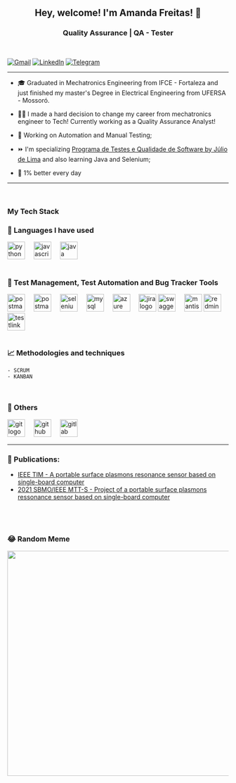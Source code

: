 
**<h2 style="text-align: center;">Hey, welcome! I'm Amanda Freitas! 👋 </h2>**

**<h3 style="text-align: center;">Quality Assurance | QA - Tester</h3>**

&nbsp; 
<p style="text-align: center;">

[![Gmail](https://img.shields.io/badge/Gmail-D14836?style=for-the-badge&logo=gmail&logoColor=white)](mailto:amandkelvi@gmail.com) [![LinkedIn](https://img.shields.io/badge/linkedin-%230077B5.svg?style=for-the-badge&logo=linkedin&logoColor=white)](https://linkedin.com/in/amandaklf) [![Telegram](https://img.shields.io/badge/Telegram-2CA5E0?style=for-the-badge&logo=telegram&logoColor=white)](https://t.me/Amandaafreitas)
</p>


-------------------------
* 🎓 Graduated in Mechatronics Engineering from IFCE - Fortaleza and just finished my master's Degree in Electrical Engineering from UFERSA - Mossoró.

* 👩‍💻 I made a hard decision to change my career from mechatronics engineer to Tech! Currently working as a Quality Assurance Analyst!

* 🧠 Working on Automation and Manual Testing;

* ⏩  I'm specializing [Programa de Testes e Qualidade de Software by Júlio de Lima](https://www.juliodelima.com.br/mentoria/) and also learning Java and Selenium;  

* 💼 1% better every day

---------------------

&nbsp;
**<h3>My Tech Stack</h3>**


**<h3>🚀 Languages I have used  </h3>**  

<div align="left">
  <img src="https://cdn.jsdelivr.net/gh/devicons/devicon/icons/python/python-original.svg" height="40" alt="python logo"  />
  <img width="12" />
  <img src="https://cdn.jsdelivr.net/gh/devicons/devicon/icons/javascript/javascript-original.svg" height="40" alt="javascript logo"  />
  <img width="12" />
  <img src="https://cdn.jsdelivr.net/gh/devicons/devicon/icons/java/java-original.svg" height="40" alt="java logo"  />
</div>

</br>

**<h3>🤖 Test Management, Test Automation and Bug Tracker Tools </h3>**  

<div align="left">
  
 <img src="https://seeklogo.com/images/P/postman-logo-F43375A2EB-seeklogo.com.png" height="40" alt="postman logo"  />
<img width="12" />
<img src="https://www.svgrepo.com/show/354202/postman-icon.svg" height="40" alt="postman logo"  />
  <img width="12" />
  <img src="https://upload.wikimedia.org/wikipedia/commons/d/d5/Selenium_Logo.png" height="40" alt="selenium logo"  />
<img width="12" />
<img src="https://cdn.jsdelivr.net/gh/devicons/devicon/icons/mysql/mysql-original.svg" height="40" alt="mysql logo"  />
<img width="12" />
<img src="https://cdn.jsdelivr.net/gh/devicons/devicon/icons/azure/azure-original.svg" height="40" alt="azure logo"  />
  <img width="12" />
  <img src="https://cdn.jsdelivr.net/gh/devicons/devicon/icons/jira/jira-original.svg" height="40" alt="jira logo"  />

<img src="https://cavedweller92.files.wordpress.com/2019/07/swagger-logo-horizontal.png" height="40" alt="swaggerlogo"  />
  <img width="12" />
  <img src="https://img2.gratispng.com/20180624/zly/kisspng-mantis-bug-tracker-bug-tracking-system-issue-track-5b2f94c7894ab2.4690820415298449355624.jpg" height="40" alt="mantis logo"  />
  <img src="https://img.favpng.com/10/0/19/redmine-computer-icons-logo-clip-art-png-favpng-r5S8zb8pzH4WhYwL1t9BjX4J6.jpg" height="40" alt="redmine logo"  />
  <img src="https://miro.medium.com/v2/resize:fit:1400/1*ezeaO1L6xMh55p00csxPfw.png" height="40" alt="testlink logo"  />
</div>
</br>


**<h3>📈 Methodologies and techniques</h3>** 

    - SCRUM
    - KANBAN  
</br>

**<h3>💾 Others</h3>** 
<div>
 <img src="https://cdn.jsdelivr.net/gh/devicons/devicon/icons/git/git-original.svg" height="40" alt="git logo"  />
  <img width="12" />
  <img src="https://cdn.jsdelivr.net/gh/devicons/devicon/icons/github/github-original.svg" height="40" alt="github logo"  />
  <img width="12" />
  <img src="https://cdn.jsdelivr.net/gh/devicons/devicon/icons/gitlab/gitlab-original.svg" height="40" alt="gitlab logo"  />
  </div>
  
---------
### 📑 Publications:

* [IEEE TIM - A portable surface plasmons resonance sensor based on single-board computer](https://ieeexplore.ieee.org/document/9989399)
* [2021 SBMO/IEEE MTT-S - Project of a portable surface plasmons ressonance sensor based on single-board computer](https://ieeexplore.ieee.org/document/9624867)

&nbsp;
-------

### 😂 Random Meme 
<img src="https://rm.up.railway.app/" width="512px"/>
